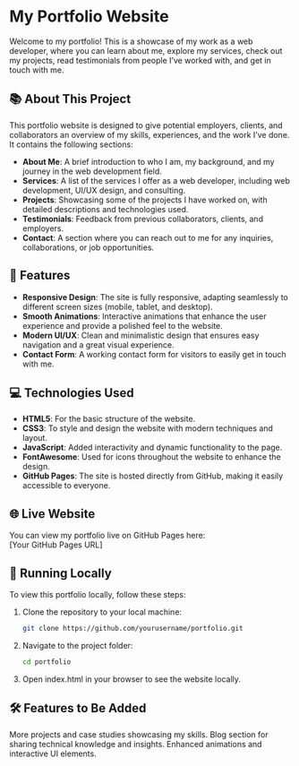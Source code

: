 # My Portfolio Website

Welcome to my portfolio! This is a showcase of my work as a web developer, where you can learn about me, explore my services, check out my projects, read testimonials from people I’ve worked with, and get in touch with me.

## 📚 About This Project

This portfolio website is designed to give potential employers, clients, and collaborators an overview of my skills, experiences, and the work I’ve done. It contains the following sections:

- **About Me**: A brief introduction to who I am, my background, and my journey in the web development field.
- **Services**: A list of the services I offer as a web developer, including web development, UI/UX design, and consulting.
- **Projects**: Showcasing some of the projects I have worked on, with detailed descriptions and technologies used.
- **Testimonials**: Feedback from previous collaborators, clients, and employers.
- **Contact**: A section where you can reach out to me for any inquiries, collaborations, or job opportunities.

## 🚀 Features

- **Responsive Design**: The site is fully responsive, adapting seamlessly to different screen sizes (mobile, tablet, and desktop).
- **Smooth Animations**: Interactive animations that enhance the user experience and provide a polished feel to the website.
- **Modern UI/UX**: Clean and minimalistic design that ensures easy navigation and a great visual experience.
- **Contact Form**: A working contact form for visitors to easily get in touch with me.

## 💻 Technologies Used

- **HTML5**: For the basic structure of the website.
- **CSS3**: To style and design the website with modern techniques and layout.
- **JavaScript**: Added interactivity and dynamic functionality to the page.
- **FontAwesome**: Used for icons throughout the website to enhance the design.
- **GitHub Pages**: The site is hosted directly from GitHub, making it easily accessible to everyone.

## 🌐 Live Website

You can view my portfolio live on GitHub Pages here:  
[Your GitHub Pages URL]

## 🔧 Running Locally

To view this portfolio locally, follow these steps:

1. Clone the repository to your local machine:
   ```bash
   git clone https://github.com/yourusername/portfolio.git
2. Navigate to the project folder:
   ```bash
   cd portfolio
3. Open index.html in your browser to see the website locally.

## 🛠️ Features to Be Added
More projects and case studies showcasing my skills.
Blog section for sharing technical knowledge and insights.
Enhanced animations and interactive UI elements.
